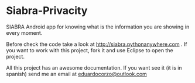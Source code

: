 Siabra-Privacity
================

SIABRA Android app for knowing what is the information you are showing in every moment.

Before check the code take a look at http://siabra.pythonanywhere.com .
If you want to work with this project, fork it and use Eclipse to open the project.

All this project has an awesome documentation. If you want see it (it is in spanish) send me an email at eduardocorzo@outlook.com
